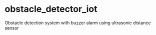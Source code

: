 # obstacle_detector_iot

Obstacle detection system with buzzer alarm using ultrasonic distance sensor

